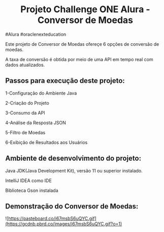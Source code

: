 <h1 align="center">Projeto Challenge ONE Alura - Conversor de Moedas</h1>

#Alura #oraclenexteducation

Este projeto de Conversor de Moedas ofereçe 6 opções de conversão de moedas.
<p>A taxa de conversão é obtida por meio de uma API em tempo real com dados atualizados.</p>

<h2>Passos para execução deste projeto:</h2>

<p>1-Configuração do Ambiente Java</p>
<p>2-Criação do Projeto</p>
<p>3-Consumo da API</p>
<p>4-Análise da Resposta JSON</p>
<p>5-Filtro de Moedas</p>
<p>6-Exibição de Resultados aos Usuários</p>

<h2>Ambiente de desenvolvimento do projeto:</h2>
<p>Java JDK(Java Development Kit), versão 11 ou superior instalado.</p>
<p>IntelliJ IDEA como IDE</p>
<p>Biblioteca Gson instalada</p>

<h2>Demonstração do Conversor de Moedas:</h2>

![https://pasteboard.co/i67msbS6uQYC.gif](https://gcdnb.pbrd.co/images/i67msbS6uQYC.gif?o=1)


